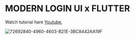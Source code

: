 # MODERN LOGIN UI x FLUTTER

Watch tutorial hare [Youtube](https://youtu.be/LMj64Nv0MPE?si=XQrauUgEVIEri1Pe),

![72692840-4960-4603-B21E-3BC8442AA19F](https://cdn.dribbble.com/userupload/16041895/file/original-0287b59019e6d4da93ccdb243686bb44.jpg?resize=1024x576)